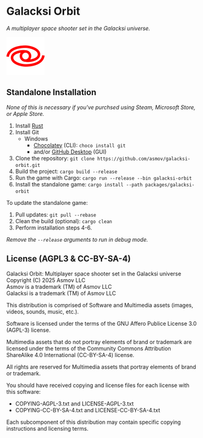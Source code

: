Galacksi Orbit
========================================================================================================================
*A multiplayer space shooter set in the Galacksi universe.*

![Galacksi](../../docs/www/images/galacksi_markdown.svg)

Standalone Installation
------------------------------------------------------------------------------------------------------------------------
*None of this is necessary if you've purchsed using Steam, Microsoft Store, or Apple Store.*
1. Install [Rust](https://rustup.rs)
2. Install Git
   - Windows
     - [Chocolatey](https://chocolatey.org/install) (CLI): `choco install git`
     - and/or [GitHub Desktop](https://desktop.github.com/download/) (GUI)
3. Clone the repository: `git clone https://github.com/asmov/galacksi-orbit.git`
4. Build the project: `cargo build --release`
5. Run the game with Cargo: `cargo run --release --bin galacksi-orbit`
6. Install the standalone game: `cargo install --path packages/galacksi-orbit`

To update the standalone game:  
1. Pull updates: `git pull --rebase`
2. Clean the build (optional): `cargo clean`
2. Perform installation steps 4-6.

*Remove the `--release` arguments to run in debug mode.*

License (AGPL3 & CC-BY-SA-4)
------------------------------------------------------------------------------------------------------------------------
Galacksi Orbit: Multiplayer space shooter set in the Galacksi universe  
Copyright (C) 2025 Asmov LLC  
Asmov is a trademark (TM) of Asmov LLC  
Galacksi is a trademark (TM) of Asmov LLC  

This distribution is comprised of Software and Multimedia assets (images, videos, sounds, music, etc.).

Software is licensed under the terms of the GNU Affero Publice License 3.0 (AGPL-3) license.

Multimedia assets that do not portray elements of brand or trademark are licensed under the terms of the
Community Commons Attribution ShareAlike 4.0 International (CC-BY-SA-4) license.

All rights are reserved for Multimedia assets that portray elements of brand or trademark.

You should have received copying and license files for each license with this software:
  - COPYING-AGPL-3.txt and LICENSE-AGPL-3.txt
  - COPYING-CC-BY-SA-4.txt and LICENSE-CC-BY-SA-4.txt

Each subcomponent of this distribution may contain specific copying instructions and licensing terms.
